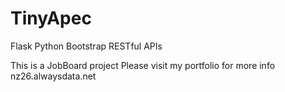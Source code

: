 # TinyApec
Flask Python Bootstrap RESTful APIs  

This is a JobBoard project
Please visit my portfolio for more info nz26.alwaysdata.net

